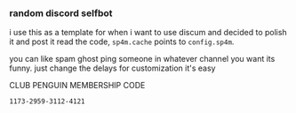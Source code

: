 ### random discord selfbot

i use this as a template for when i want to use discum and decided to polish it and post it
read the code, `sp4m.cache` points to `config.sp4m`.

you can like spam ghost ping someone in whatever channel you want its funny. just change the delays for customization it's easy

CLUB PENGUIN MEMBERSHIP CODE
```
1173-2959-3112-4121
```
